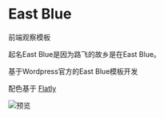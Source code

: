 # East Blue

前端观察模板

起名East Blue是因为路飞的故乡是在East Blue。

基于Wordpress官方的East Blue模板开发

配色基于 [Flatly](http://bootswatch.com/flatly/)

![预览](http://feimg.qiniudn.com/qianduan2015.jpg)

